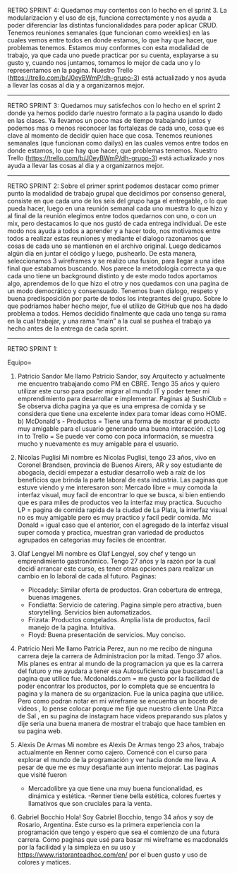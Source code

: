 RETRO SPRINT 4:
Quedamos muy contentos con lo hecho en el sprint 3. La modularizacion y el uso de ejs,  funciona correctamente y nos ayuda a poder diferenciar las distintas funcionalidades para poder aplicar CRUD.
Tenemos reuniones semanales (que funcionan como weeklies) en las cuales vemos entre todos en donde estamos, lo que hay que hacer, que problemas tenemos.
Estamos muy conformes con esta modalidad de trabajo, ya que cada uno puede practicar por su cuenta, explayarse a su gusto y, cuando nos juntamos, tomamos lo mejor de cada uno y lo representamos en la pagina. 
Nuestro Trello (https://trello.com/b/J0eyBWmP/dh-grupo-3) está actualizado y nos ayuda a llevar las cosas al dia y a organizarnos mejor.



----------------------------------------------------------------------



RETRO SPRINT 3:
Quedamos muy satisfechos con lo hecho en el sprint 2 donde ya hemos podido darle nuestro formato a la pagina usando lo dado en las clases. Ya llevamos un poco mas de tiempo trabajando juntos y podemos mas o menos reconocer las fortalezas de cada uno, cosa que es clave al momento de decidir quien hace que cosa.
Tenemos reuniones semanales (que funcionan como dailys) en las cuales vemos entre todos en donde estamos, lo que hay que hacer, que problemas tenemos.
Nuestro Trello (https://trello.com/b/J0eyBWmP/dh-grupo-3) está actualizado y nos ayuda a llevar las cosas al dia y a organizarnos mejor.


----------------------------------------------------------------------

RETRO SPRINT 2:
Sobre el primer sprint podemos destacar como primer punto la modalidad de trabajo grupal que decidimos por consenso general, consiste en que cada uno de los seis del grupo haga el entregable, o lo que pueda hacer, luego en una reunión semanal cada uno muestra lo que hizo y al final de la reunión elegimos entre todos quedarnos con uno, o con un mix, pero destacamos lo que nos gustó de cada entrega individual. De este modo nos ayuda a todos a aprender y a hacer todo, nos motivamos entre todos a realizar estas reuniones y mediante el dialogo razonamos que cosas de cada uno se mantienen en el archivo original. Luego dedicamos algún día en juntar el código y luego, pushearlo. De esta manera, seleccionamos 3 wireframes y se realizo una fusion, para llegar a una idea final que estabamos buscando. 
Nos parece la metodología correcta ya que cada uno tiene un background distinto y de este modo todos aportamos algo, aprendemos de lo que hizo el otro y nos quedamos con una pagina de un modo democrático y consensuado.
Tenemos buen dialogo, respeto y buena predisposición por parte de todos los integrantes del grupo.
Sobre lo que podríamos haber hecho mejor, fue el utilizo de GitHub que nos ha dado problema a todos. Hemos decidido finalmente que cada uno tenga su rama en la cual trabajar, y una rama “main” a la cual se pushea el trabajo ya hecho antes de la entrega de cada sprint.


----------------------------------------------------------------------


RETRO SPRINT 1:

Equipo=
1) Patricio Sandor
    Me llamo Patricio Sandor, soy Arquitecto y actualmente me encuentro trabajando como PM en CBRE. Tengo 35 años y quiero utilizar este curso para poder migrar al mundo IT y poder tener mi emprendimiento para desarrollar e implementar.
    Paginas
    a) SushiClub = Se observa dicha pagina ya que es una empresa de comida y se considera que tiene una excelente index para tomar ideas como HOME.
    b) McDonald's - Productos = Tiene una forma de mostrar el producto muy amigable para el usuario generando una buena interacción.
    c) Log in to Trello = Se puede ver como con poca información, se muestra mucho y nuevamente es muy amigable para el usuario.

2) Nicolas Puglisi
    Mi nombre es Nicolas Puglisi, tengo 23 años, vivo en Coronel Brandsen, provincia de Buenos Airers, AR y soy estudiante de abogacía, decidí empezar a estudiar desarrollo web a raíz de los beneficios que brinda la parte laboral de esta industria.
    Las paginas que estuve viendo y me interesaron son:
    Mercado libre = muy comoda la interfaz visual, muy facil de encontrar lo que se busca, si bien entiendo que es para miles de productos veo la interfaz muy practica.
    Sucucho LP = pagina de comida rapida de la ciudad de La Plata, la interfaz visual no es muy amigable pero es muy practico y facil pedir comida.
    Mc Donald = igual caso que el anterior, con el agregado de la interfaz visual super comoda y practica, muestran gran variedad de productos agrupados en categorias muy faciles de encontrar.

3) Olaf Lengyel
    Mi nombre es Olaf Lengyel, soy chef y tengo un emprendimiento gastronómico.
    Tengo 27 años y la razón por la cual decidí arrancar este curso, es tener otras opciones para realizar un cambio en lo laboral de cada al futuro.
    Paginas:
    - Piccadely: Similar oferta de productos. Gran cobertura de entrega, buenas imagenes.
    - Fondiatta: Servicio de catering. Pagina simple pero atractiva, buen storytelling. Servicios bien automatizados.
    - Frizata: Productos congelados. Amplia lista de productos, facil manejo de la pagina. Intuitiva.
    - Floyd: Buena presentación de servicios. Muy conciso.

4) Patricio Neri 
    Me llamo Patricia Perez, aun no me recibo de ninguna carrera deje la carrera de Administracion por la mitad. Tengo 37 años. Mis planes es entrar al mundo de la programacion ya que es la carrera del futuro y me ayudara a tener esa Autosuficiencia que buscamos!
    La pagina que utilice fue.
    Mcdonalds.com = me gusto por la facilidad de poder encontrar los productos, por lo completa que se encuentra la pagina y la manera de su organizacion.
    Fue la unica pagina que utilice.
    Pero como podran notar en mi wireframe se encuentra un boceto de videos , lo pense colocar porque me fije que nuestro cliente Una Pizca de Sal , en su pagina de instagram hace videos preparando sus platos y dije seria una buena manera de mostrar el trabajo que hace tambien en su pagina web.

5) Alexis De Armas
    Mi nombre es Alexis De Armas tengo 23 años, trabajo actualmente en Renner como cajero. Comencé con el curso para explorar el mundo de la programación y ver hacia donde me lleva. A pesar de que me es muy desafiante aun intento mejorar.
    Las paginas que visité fueron
    - Mercadolibre ya que tiene una muy buena funcionalidad, es dinámica y estética.
    -Renner tiene bella estética, colores fuertes y llamativos que son cruciales para la venta.

6) Gabriel Bocchio
    Hola! Soy Gabriel Bocchio, tengo 34 años y soy de Rosario, Argentina.
    Éste curso es la primera experiencia con la programación que tengo y espero que sea el comienzo de una futura carrera.
    Como paginas que usé para basar mi wireframe es macdonalds por la facilidad y la simpleza en su uso y https://www.ristoranteadhoc.com/en/ por el buen gusto y uso de colores y matices.
